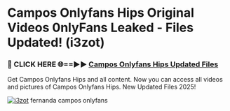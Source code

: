 # Campos Onlyfans Hips Original Videos 0nlyFans Leaked - Files Updated! (i3zot)

<h3>🔴 CLICK HERE 🌐==►► <a href="https://tinyurl.com/2wckxsce" rel="nofollow">Campos Onlyfans Hips Updated Files</a></h3>

Get Campos Onlyfans Hips and all content. Now you can access all videos and pictures of Campos Onlyfans Hips. New Updated Files 2025!

[![i3zot](https://i.imgur.com/AFduVYN.gif)](https://tinyurl.com/2wckxsce)
fernanda campos onlyfans